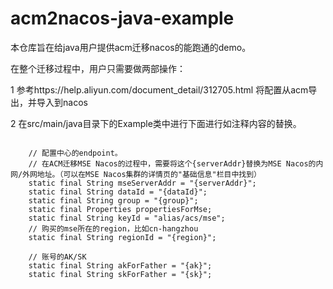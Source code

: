 # acm2nacos-java-example
本仓库旨在给java用户提供acm迁移nacos的能跑通的demo。

在整个迁移过程中，用户只需要做两部操作：

1 参考https://help.aliyun.com/document_detail/312705.html  将配置从acm导出，并导入到nacos

2 在src/main/java目录下的Example类中进行下面进行如注释内容的替换。

```

    // 配置中心的endpoint。
    // 在ACM迁移MSE Nacos的过程中，需要将这个{serverAddr}替换为MSE Nacos的内网/外网地址。（可以在MSE Nacos集群的详情页的"基础信息"栏目中找到）
    static final String mseServerAddr = "{serverAddr}";
    static final String dataId = "{dataId}";
    static final String group = "{group}";
    static final Properties propertiesForMse;
    static final String keyId = "alias/acs/mse";
    // 购买的mse所在的region，比如cn-hangzhou
    static final String regionId = "{region}";
    
    // 账号的AK/SK
    static final String akForFather = "{ak}";
    static final String skForFather = "{sk}";
```
